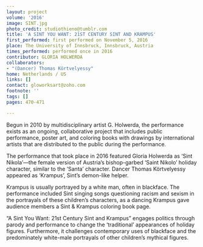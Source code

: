 ```yaml
---
layout: project
volume: '2016'
image: SINT.jpg
photo_credit: studiothieno@tumblr.com
title: 'A SINT YOU WANT: 21ST CENTURY SINT AND KRAMPUS'
first_performed: first performed on November 5, 2016
place: The University of Innsbruck, Innsbruck, Austria
times_performed: performed once in 2016
contributor: GLORIA HOLWERDA
collaborators:
- "(Dancer) Thomas Körtvelyessy"
home: Netherlands / US
links: []
contact: gloworksart@zoho.com
footnote: ''
tags: []
pages: 470-471

---
```


Begun in 2010 by multidisciplinary artist G. Holwerda, the performance exists as an ongoing, collaborative project that includes public performance, poster art, and coloring books with drawings by international artists that are distributed to the public during the performance.

The performance that took place in 2016 featured Gloria Holwerda as ‘Sint Nikola’—the female version of Austria’s bishop-garbed ‘Saint Nikolo’ holiday character, similar to the ‘Santa’ character. Dancer Thomas Körtvelyessy appeared as ‘Krampus’, Sint’s demon-like helper.

Krampus is usually portrayed by a white man, often in blackface. The performance included Sint singing songs questioning racism and sexism in the portrayals of these children’s characters, as a dancing Krampus gave audience members a Sint & Krampus coloring book page.

“A Sint You Want: 21st Century Sint and Krampus” engages politics through parody and performance to change the ‘traditional’ appearances of holiday figures. Furthermore, it challenges contemporary uses of blackface and the predominately white-male portrayals of other children’s mythical figures.
